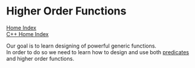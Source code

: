 # Higher Order Functions
[Home Index](/README.md)  
[C++ Home Index](/cpp/index.md)  

Our goal is to learn designing of powerful generic functions.  
In order to do so we need to learn how to design and use both [predicates](/cpp/predicates.md) and higher order functions.
